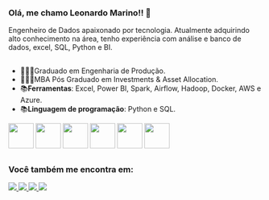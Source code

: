 ### Olá, me chamo Leonardo Marino!! 👋
Engenheiro de Dados apaixonado por tecnologia. Atualmente adquirindo alto conhecimento na área, tenho experiência com análise e banco de dados, excel, SQL, Python e BI. 

## 
- 👨🏻‍🎓Graduado em Engenharia de Produção.
- 👨🏻‍🎓MBA Pós Graduado em Investments & Asset Allocation.
- 📚**Ferramentas**: Excel, Power BI, Spark, Airflow, Hadoop, Docker, AWS e Azure.
- 📚**Linguagem de programação**: Python e SQL.

<div style="display: inline"> 
  <img width='50' height='50' src="https://cdn.jsdelivr.net/gh/devicons/devicon@latest/icons/python/python-original.svg" />
  <img width='50' height='50' src="https://cdn.jsdelivr.net/gh/devicons/devicon@latest/icons/azuresqldatabase/azuresqldatabase-original.svg" />
  <img width='50' height='50' src="https://cdn.jsdelivr.net/gh/devicons/devicon@latest/icons/docker/docker-original-wordmark.svg" />
  <img width='50' height='50' src="https://cdn.jsdelivr.net/gh/devicons/devicon@latest/icons/apacheairflow/apacheairflow-original-wordmark.svg" />
  <img width='50' height='50' src="https://cdn.jsdelivr.net/gh/devicons/devicon@latest/icons/hadoop/hadoop-original-wordmark.svg" /> 
  <img width='50' height='50' src="https://cdn.jsdelivr.net/gh/devicons/devicon@latest/icons/amazonwebservices/amazonwebservices-plain-wordmark.svg" />
</div> 

##
### Você também me encontra em:
<a href="https://www.linkedin.com/in/leomarinoo/"> 
  <img src="https://img.shields.io/badge/linkedin-%230077B5.svg?style=for-the-badge&logo=linkedin&logoColor=white" />
</a> 

<a href="http://www.youtube.com/@leonardomarino930">
  <img src="https://img.shields.io/badge/YouTube-%23FF0000.svg?style=for-the-badge&logo=YouTube&logoColor=white" />
</a> 

<a href="https://api.whatsapp.com/send/?phone=5511953182447&text&type=phone_number&app_absent=0" /> 
  <img src="https://img.shields.io/badge/WhatsApp-25D366?style=for-the-badge&logo=whatsapp&logoColor=white" />
</a> 

<a href="https://discord.gg/kBVsG5we"> 
  <img src="https://img.shields.io/badge/Discord-%235865F2.svg?style=for-the-badge&logo=discord&logoColor=white" /> 
</a> 
